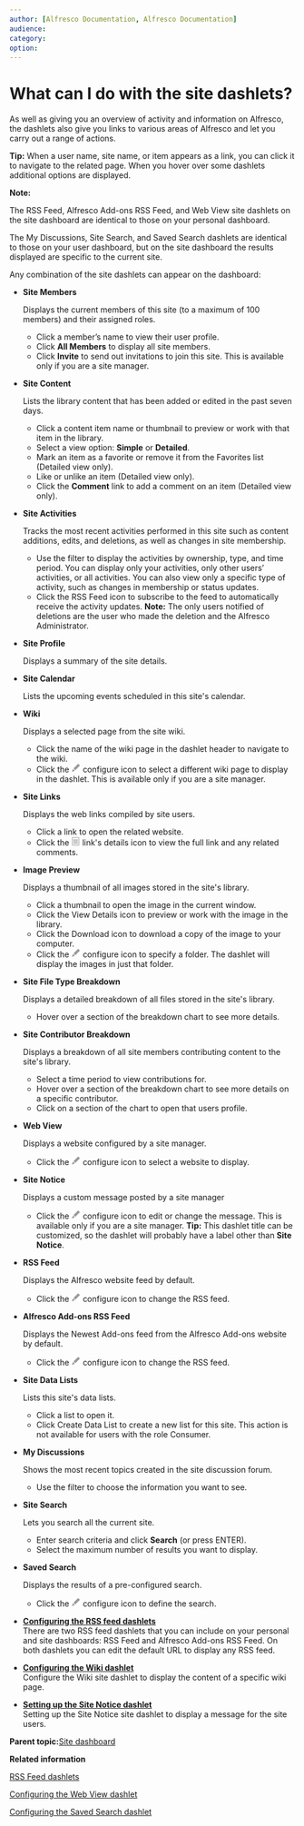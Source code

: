 ```yaml
---
author: [Alfresco Documentation, Alfresco Documentation]
audience: 
category: 
option: 
---
```


# What can I do with the site dashlets?

As well as giving you an overview of activity and information on Alfresco, the dashlets also give you links to various areas of Alfresco and let you carry out a range of actions.

**Tip:** When a user name, site name, or item appears as a link, you can click it to navigate to the related page. When you hover over some dashlets additional options are displayed.

**Note:**

The RSS Feed, Alfresco Add-ons RSS Feed, and Web View site dashlets on the site dashboard are identical to those on your personal dashboard.

The My Discussions, Site Search, and Saved Search dashlets are identical to those on your user dashboard, but on the site dashboard the results displayed are specific to the current site.

Any combination of the site dashlets can appear on the dashboard:

-   **Site Members**

    Displays the current members of this site \(to a maximum of 100 members\) and their assigned roles.

    -   Click a member’s name to view their user profile.
    -   Click **All Members** to display all site members.
    -   Click **Invite** to send out invitations to join this site. This is available only if you are a site manager.
-   **Site Content**

    Lists the library content that has been added or edited in the past seven days.

    -   Click a content item name or thumbnail to preview or work with that item in the library.
    -   Select a view option: **Simple** or **Detailed**.
    -   Mark an item as a favorite or remove it from the Favorites list \(Detailed view only\).
    -   Like or unlike an item \(Detailed view only\).
    -   Click the **Comment** link to add a comment on an item \(Detailed view only\).
-   **Site Activities**

    Tracks the most recent activities performed in this site such as content additions, edits, and deletions, as well as changes in site membership.

    -   Use the filter to display the activities by ownership, type, and time period. You can display only your activities, only other users’ activities, or all activities. You can also view only a specific type of activity, such as changes in membership or status updates.
    -   Click the RSS Feed icon to subscribe to the feed to automatically receive the activity updates.
    **Note:** The only users notified of deletions are the user who made the deletion and the Alfresco Administrator.

-   **Site Profile**

    Displays a summary of the site details.

-   **Site Calendar**

    Lists the upcoming events scheduled in this site's calendar.

-   **Wiki**

    Displays a selected page from the site wiki.

    -   Click the name of the wiki page in the dashlet header to navigate to the wiki.
    -   Click the ![](../images/ico-configure.png) configure icon to select a different wiki page to display in the dashlet. This is available only if you are a site manager.
-   **Site Links**

    Displays the web links compiled by site users.

    -   Click a link to open the related website.
    -   Click the ![](../images/ico-link-details.png) link's details icon to view the full link and any related comments.
-   **Image Preview**

    Displays a thumbnail of all images stored in the site's library.

    -   Click a thumbnail to open the image in the current window.
    -   Click the View Details icon to preview or work with the image in the library.
    -   Click the Download icon to download a copy of the image to your computer.
    -   Click the ![](../images/ico-configure.png) configure icon to specify a folder. The dashlet will display the images in just that folder.
-   **Site File Type Breakdown**

    Displays a detailed breakdown of all files stored in the site's library.

    -   Hover over a section of the breakdown chart to see more details.
-   **Site Contributor Breakdown**

    Displays a breakdown of all site members contributing content to the site's library.

    -   Select a time period to view contributions for.
    -   Hover over a section of the breakdown chart to see more details on a specific contributor.
    -   Click on a section of the chart to open that users profile.
-   **Web View**

    Displays a website configured by a site manager.

    -   Click the ![](../images/ico-configure.png) configure icon to select a website to display.
-   **Site Notice**

    Displays a custom message posted by a site manager

    -   Click the ![](../images/ico-configure.png) configure icon to edit or change the message. This is available only if you are a site manager.
    **Tip:** This dashlet title can be customized, so the dashlet will probably have a label other than **Site Notice**.

-   **RSS Feed**

    Displays the Alfresco website feed by default.

    -   Click the ![](../images/ico-configure.png) configure icon to change the RSS feed.
-   **Alfresco Add-ons RSS Feed**

    Displays the Newest Add-ons feed from the Alfresco Add-ons website by default.

    -   Click the ![](../images/ico-configure.png) configure icon to change the RSS feed.
-   **Site Data Lists**

    Lists this site's data lists.

    -   Click a list to open it.
    -   Click Create Data List to create a new list for this site. This action is not available for users with the role Consumer.
-   **My Discussions**

    Shows the most recent topics created in the site discussion forum.

    -   Use the filter to choose the information you want to see.
-   **Site Search**

    Lets you search all the current site.

    -   Enter search criteria and click **Search** \(or press ENTER\).
    -   Select the maximum number of results you want to display.
-   **Saved Search**

    Displays the results of a pre-configured search.

    -   Click the ![](../images/ico-configure.png) configure icon to define the search.

-   **[Configuring the RSS feed dashlets](../tasks/dashlet-rssfeed.md)**  
There are two RSS feed dashlets that you can include on your personal and site dashboards: RSS Feed and Alfresco Add-ons RSS Feed. On both dashlets you can edit the default URL to display any RSS feed.
-   **[Configuring the Wiki dashlet](../tasks/site-customize-wiki.md)**  
Configure the Wiki site dashlet to display the content of a specific wiki page.
-   **[Setting up the Site Notice dashlet](../tasks/site-customize-notice.md)**  
Setting up the Site Notice site dashlet to display a message for the site users.

**Parent topic:**[Site dashboard](../concepts/site-using-2.md)

**Related information**  


[RSS Feed dashlets](../tasks/dashlet-rssfeed.md)

[Configuring the Web View dashlet](../tasks/dashlet-webview-configure.md)

[Configuring the Saved Search dashlet](../tasks/customize-savedsearch.md)

